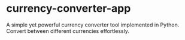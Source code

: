 # currency-converter-app
A simple yet powerful currency converter tool implemented in Python. Convert between different currencies effortlessly.
